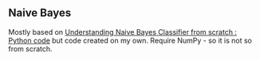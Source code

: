 
## Naive Bayes

Mostly based on [Understanding Naive Bayes Classifier from scratch : Python code](https://appliedmachinelearning.wordpress.com/2017/05/23/understanding-naive-bayes-classifier-from-scratch-python-code/)
but code created on my own. Require NumPy - so it is not so from scratch.
